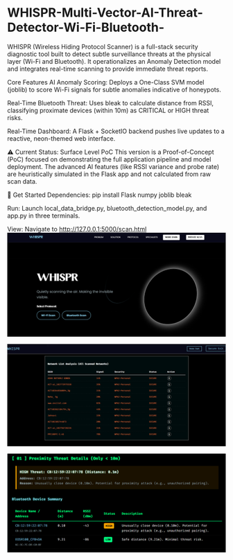 # WHISPR-Multi-Vector-AI-Threat-Detector-Wi-Fi-Bluetooth-
WHISPR (Wireless Hiding Protocol Scanner) is a full-stack security diagnostic tool built to detect subtle surveillance threats at the physical layer (Wi-Fi and Bluetooth). It operationalizes an Anomaly Detection model and integrates real-time scanning to provide immediate threat reports.

Core Features
AI Anomaly Scoring: Deploys a One-Class SVM model (joblib) to score Wi-Fi signals for subtle anomalies indicative of honeypots.

Real-Time Bluetooth Threat: Uses bleak to calculate distance from RSSI, classifying proximate devices (within 10m) as CRITICAL or HIGH threat risks.

Real-Time Dashboard: A Flask + SocketIO backend pushes live updates to a reactive, neon-themed web interface.

⚠️ Current Status: Surface Level PoC
This version is a Proof-of-Concept (PoC) focused on demonstrating the full application pipeline and model deployment. The advanced AI features (like RSSI variance and probe rate) are heuristically simulated in the Flask app and not calculated from raw scan data.

🚀 Get Started
Dependencies: pip install Flask numpy joblib bleak

Run: Launch local_data_bridge.py, bluetooth_detection_model.py, and app.py in three terminals.

View: Navigate to http://127.0.0.1:5000/scan.html
![Homepage](homepage.png)

![WiFi Scan](wifiscan.png)

![Bluetooth Scan](bluetoothscan.png)

